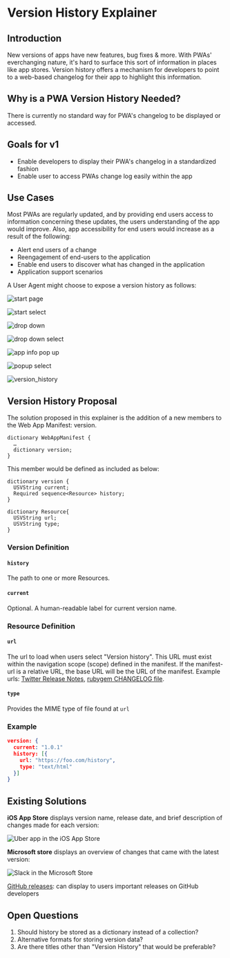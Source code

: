 # Version History Explainer

## Introduction 

New versions of apps have new features, bug fixes & more. With PWAs' everchanging nature, it's hard to surface this sort of information in places like app stores. Version history offers a mechanism for developers to point to a web-based changelog for their app to highlight this information.

## Why is a PWA Version History Needed?

There is currently no standard way for PWA's changelog to be displayed or accessed.

## Goals for v1

- Enable developers to display their PWA's changelog in a standardized fashion
- Enable user to access PWAs change log easily within the app 

## Use Cases

Most PWAs are regularly updated, and by providing end users access to information concerning these updates, the users understanding of the app would improve.  Also, app accessibility for end users would increase as a result of the following:

- Alert end users of a change 
- Reengagement of end-users to the application 
- Enable end users to discover what has changed in the application 
- Application support scenarios
	
A User Agent might choose to expose a version history as follows:

![start page](imgs/start.png)

![start select](imgs/start_select.png)

![drop down](imgs/dropdown.png)

![drop down select](imgs/drop_down_select.png)

![app info pop up](imgs/App_info_pop_up.png)

![popup select](imgs/popup_select.png)

![version_history](imgs/version_history.png)

## Version History Proposal

The solution proposed in this explainer is the addition of a new members to the Web App Manifest: version.

```idl
dictionary WebAppManifest {
  …
  dictionary version;
}
```

This member would be defined as included as below:

```idl
dictionary version {
  USVString current;
  Required sequence<Resource> history;
}

dictionary Resource{
  USVString url;
  USVString type;
}
```

### Version Definition

#### `history`

The path to one or more Resources.
	
#### `current`

Optional. A human-readable label for current version name.

### Resource Definition

#### `url`

The url to load when users select "Version history". This URL must exist within the navigation scope (scope) defined in the manifest. If the manifest-url is a relative URL, the base URL will be the URL of the manifest. Example urls: [Twitter Release Notes](https://twitter.com/i/release_notes), [rubygem CHANGELOG file](https://github.com/botanicus/changelog/blob/master/CHANGELOG).

#### `type`

Provides the MIME type of file found at `url` 

### Example

```json
version: {
  current: "1.0.1"
  history: [{
    url: "https://foo.com/history",
    type: "text/html"
  }]
}
```

## Existing Solutions

**iOS App Store** displays version name, release date, and brief description of changes made for each version:

![Uber app in the iOS App Store](imgs/iosappstore.jpg)

**Microsoft store** displays an overview of changes that came with the latest version:

![Slack in the Microsoft Store](imgs/microsoft-store.png)

[GitHub releases](https://developer.github.com/v3/repos/releases/): can display to users important releases on GitHub developers


## Open Questions

1. Should history be stored as a dictionary instead of a collection?
2. Alternative formats for storing version data?
3. Are there titles other than "Version History" that would be preferable?
